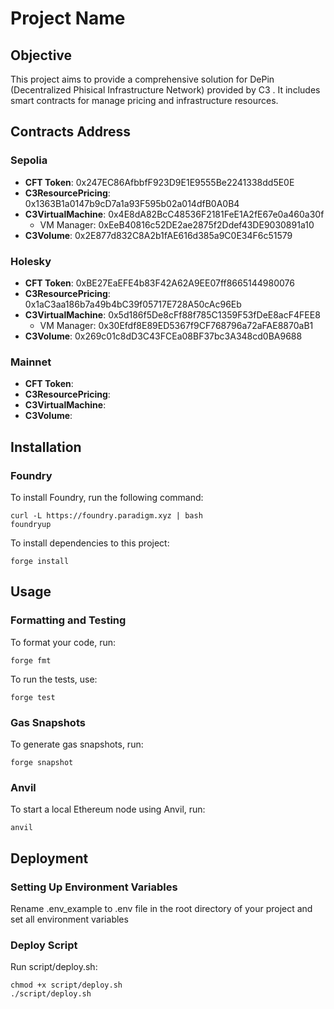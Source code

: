# Project Name

## Objective

This project aims to provide a comprehensive solution for DePin (Decentralized Phisical Infrastructure Network) provided by C3 . It includes smart contracts for manage pricing and infrastructure resources.

## Contracts Address

### Sepolia
- **CFT Token**: 0x247EC86AfbbfF923D9E1E9555Be2241338dd5E0E
- **C3ResourcePricing**: 0x1363B1a0147b9cD7a1a93F595b02a014dfB0A0B4
- **C3VirtualMachine**: 0x4E8dA82BcC48536F2181FeE1A2fE67e0a460a30f
    - VM Manager: 0xEeB40816c52DE2ae2875f2Ddef43DE9030891a10
- **C3Volume**: 0x2E877d832C8A2b1fAE616d385a9C0E34F6c51579

### Holesky
- **CFT Token**: 0xBE27EaEFE4b83F42A62A9EE07ff8665144980076
- **C3ResourcePricing**: 0x1aC3aa186b7a49b4bC39f05717E728A50cAc96Eb
- **C3VirtualMachine**: 0x5d186f5De8cFf88f785C1359F53fDeE8acF4FEE8
    - VM Manager: 0x30Efdf8E89ED5367f9CF768796a72aFAE8870aB1
- **C3Volume**: 0x269c01c8dD3C43FCEa08BF37bc3A348cd0BA9688

### Mainnet
- **CFT Token**:
- **C3ResourcePricing**:
- **C3VirtualMachine**:
- **C3Volume**:

## Installation

### Foundry

To install Foundry, run the following command:

```shell
curl -L https://foundry.paradigm.xyz | bash
foundryup
```

To install dependencies to this project:
```shell
forge install
```

## Usage

### Formatting and Testing

To format your code, run:

```shell
forge fmt
```

To run the tests, use:

```shell
forge test
```

### Gas Snapshots

To generate gas snapshots, run:

```shell
forge snapshot
```

### Anvil

To start a local Ethereum node using Anvil, run:

```shell
anvil
```

## Deployment

### Setting Up Environment Variables

Rename .env_example to .env file in the root directory of your project and set all environment variables

### Deploy Script

Run script/deploy.sh:

```shell
chmod +x script/deploy.sh
./script/deploy.sh
```


